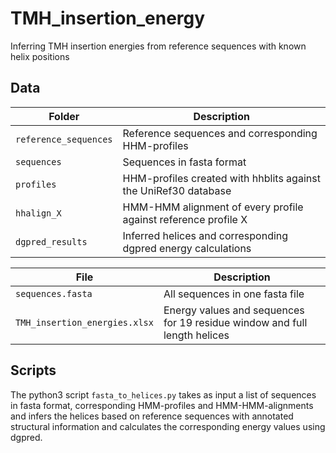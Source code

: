 # TMH_insertion_energy
Inferring TMH insertion energies from reference sequences with known helix positions

## Data
| Folder | Description | 
| ------------------------------------------------------ |------------------------------------------------------------------------------------------------------------------------|
| `reference_sequences` | Reference sequences and corresponding HHM-profiles |
| `sequences` | Sequences in fasta format |
| `profiles` | HHM-profiles created with hhblits against the UniRef30 database |
| `hhalign_X` | HMM-HMM alignment of every profile against reference profile X |
| `dgpred_results` | Inferred helices and corresponding dgpred energy calculations |

| File | Description | 
| ------------------------------------------------------ |------------------------------------------------------------------------------------------------------------------------|
| `sequences.fasta` | All sequences in one fasta file |
| `TMH_insertion_energies.xlsx` | Energy values and sequences for 19 residue window and full length helices |

## Scripts

The python3 script `fasta_to_helices.py` takes as input a list of sequences in fasta format, corresponding HMM-profiles and HMM-HMM-alignments and infers the helices based on reference sequences with annotated structural information and calculates the corresponding energy values using dgpred.
